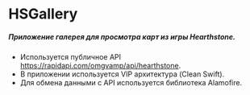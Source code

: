 # HSGallery
##### Приложение галерея для просмотра карт из игры Hearthstone.
* Используется публичное API https://rapidapi.com/omgvamp/api/hearthstone.
* В приложении используется VIP архитектура (Clean Swift).
* Для обмена данными с API используется библиотека Alamofire.
